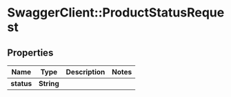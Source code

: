 # SwaggerClient::ProductStatusRequest

## Properties
Name | Type | Description | Notes
------------ | ------------- | ------------- | -------------
**status** | **String** |  | 


